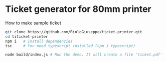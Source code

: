 # Ticket generator for 80mm printer

How to make sample ticket

```sh
git clone https://github.com/RioloGiuseppe/ticket-printer.git
cd titicket-printer
npm i   # Install dependencies
tsc     # You need typescript installed (npm i typescript)

node build/index.js # Run the demo. It will create a file 'ticket.pdf'
```